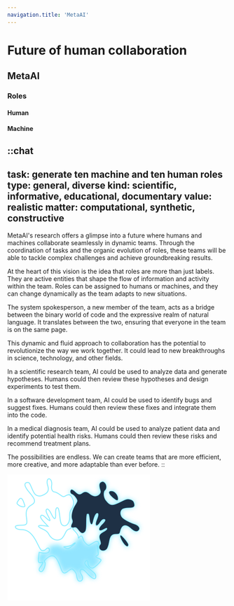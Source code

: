```yaml
---
navigation.title: 'MetaAI'
---
```


# Future of human collaboration

## MetaAI

### Roles

#### Human

#### Machine

::chat
---
task: generate ten machine and ten human roles
type: general, diverse
kind: scientific, informative, educational, documentary
value: realistic
matter: computational, synthetic, constructive
---
MetaAI's research offers a glimpse into a future where humans and machines collaborate seamlessly in dynamic teams. Through the coordination of tasks and the organic evolution of roles, these teams will be able to tackle complex challenges and achieve groundbreaking results.

At the heart of this vision is the idea that roles are more than just labels. They are active entities that shape the flow of information and activity within the team. Roles can be assigned to humans or machines, and they can change dynamically as the team adapts to new situations.

The system spokesperson, a new member of the team, acts as a bridge between the binary world of code and the expressive realm of natural language. It translates between the two, ensuring that everyone in the team is on the same page.

This dynamic and fluid approach to collaboration has the potential to revolutionize the way we work together. It could lead to new breakthroughs in science, technology, and other fields.

In a scientific research team, AI could be used to analyze data and generate hypotheses. Humans could then review these hypotheses and design experiments to test them.

In a software development team, AI could be used to identify bugs and suggest fixes. Humans could then review these fixes and integrate them into the code.

In a medical diagnosis team, AI could be used to analyze patient data and identify potential health risks. Humans could then review these risks and recommend treatment plans.

The possibilities are endless. We can create teams that are more efficient, more creative, and more adaptable than ever before.
::

![Logo](/pastell.svg)
